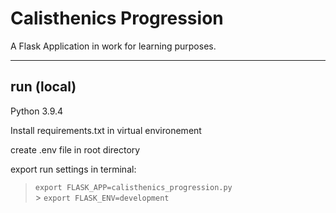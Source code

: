 # Calisthenics Progression

A Flask Application in work for learning purposes.

---

## run (local)

Python 3.9.4

Install requirements.txt in virtual environement

create .env file in root directory

export run settings in terminal:

> `export FLASK_APP=calisthenics_progression.py`<br> > `export FLASK_ENV=development`
